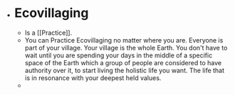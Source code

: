 - # Ecovillaging
	- Is a [[Practice]].
	- You can Practice Ecovillaging no matter where you are. Everyone is part of your village. Your village is the whole Earth. You don't have to wait until you are spending your days in the middle of a specific space of the Earth which a group of people are considered to have authority over it, to start living the holistic life you want. The life that is in resonance with your deepest held values.
	-